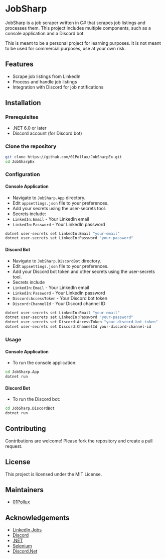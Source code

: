 # JobSharp

JobSharp is a job scraper written in C# that scrapes job listings and processes them. This project includes multiple components, such as a console application and a Discord bot.

This is meant to be a personal project for learning purposes. It is not meant to be used for commercial purposes, use at your own risk.

## Features

- Scrape job listings from LinkedIn
- Process and handle job listings
- Integration with Discord for job notifications

## Installation

### Prerequisites
- .NET 6.0 or later
- Discord account (for Discord bot)

### Clone the repository
```bash
git clone https://github.com/01Pollux/JobSharpEx.git
cd JobSharpEx
```

### Configuration
#### Console Application
- Navigate to `JobSharp.App` directory.
- Edit `appsettings.json` file to your preferences.
- Add your secrets using the user-secrets tool.
- Secrets include:
- `LinkedIn:Email` - Your LinkedIn email
- `LinkedIn:Password` - Your LinkedIn password
```bash
dotnet user-secrets set LinkedIn:Email "your-email"
dotnet user-secrets set LinkedIn:Password "your-password"
```

#### Discord Bot
- Navigate to `JobSharp.DiscordBot` directory.
- Edit `appsettings.json` file to your preferences.
- Add your Discord bot token and other secrets using the user-secrets tool.
- Secrets include
- `LinkedIn:Email` - Your LinkedIn email
- `LinkedIn:Password` - Your LinkedIn password
- `Discord:AccessToken` - Your Discord bot token
- `Discord:ChannelId` - Your Discord channel ID
```bash
dotnet user-secrets set LinkedIn:Email "your-email"
dotnet user-secrets set LinkedIn:Password "your-password"
dotnet user-secrets set Discord:AccessToken "your-discord-bot-token"
dotnet user-secrets set Discord:ChannelId your-discord-channel-id
```

### Usage
#### Console Application
- To run the console application:
```bash
cd JobSharp.App
dotnet run
```

#### Discord Bot
- To run the Discord bot:
```bash
cd JobSharp.DiscordBot
dotnet run
```

## Contributing

Contributions are welcome! Please fork the repository and create a pull request.

## License

This project is licensed under the MIT License.

## Maintainers

- [01Pollux](https://github.com/01Pollux)

## Acknowledgements

- [LinkedIn Jobs](https://www.linkedin.com/jobs/)
- [Discord](https://discord.com/)
- [.NET](https://dotnet.microsoft.com/)
- [Selenium](https://www.selenium.dev/)
- [Discord.Net](https://github.com/discord-net/Discord.Net)

```
